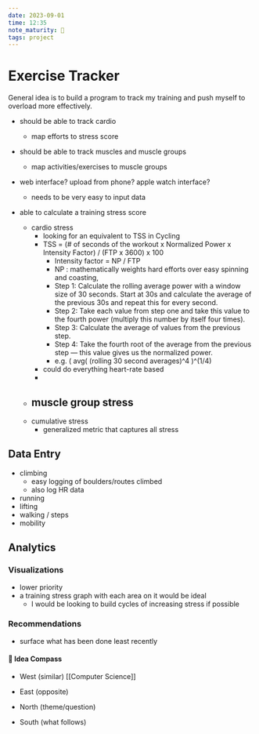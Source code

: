 ```yaml
---
date: 2023-09-01
time: 12:35
note_maturity: 🌱
tags: project
---
```


# Exercise Tracker

General idea is to build a program to track my training and push myself to overload more effectively.

- should be able to track cardio
	- map efforts to stress score
- should be able to track muscles and muscle groups
	- map activities/exercises to muscle groups
- web interface? upload from phone? apple watch interface?
	- needs to be very easy to input data

- able to calculate a training stress score
	- cardio stress
		- looking for an equivalent to TSS in Cycling
		- TSS = (# of seconds of the workout x Normalized Power x Intensity Factor) / (FTP x 3600) x 100
			- Intensity factor = NP / FTP
			- NP : mathematically weights hard efforts over easy spinning and coasting, 
			- Step 1: Calculate the rolling average power with a window size of 30 seconds. Start at 30s and calculate the average of the previous 30s and repeat this for every second.
			- Step 2: Take each value from step one and take this value to the fourth power (multiply this number by itself four times).
			- Step 3: Calculate the average of values from the previous step. 
			- Step 4: Take the fourth root of the average from the previous step — this value gives us the normalized power.
			- e.g.  ( avg( (rolling 30 second averages)^4 )^(1/4)
		- could do everything heart-rate based
		- 
	- muscle group stress
		- 
	- cumulative stress
		- generalized metric that captures all stress

## Data Entry

- climbing
	- easy logging of boulders/routes climbed
	- also log HR data
- running
- lifting
- walking / steps
- mobility

## Analytics

### Visualizations

- lower priority
- a training stress graph with each area on it would be ideal
	- I would be looking to build cycles of increasing stress if possible

### Recommendations

- surface what has been done least recently













#### 🧭  Idea Compass
- West  (similar) 
[[Computer Science]]

- East (opposite)

- North (theme/question)

- South (what follows)
